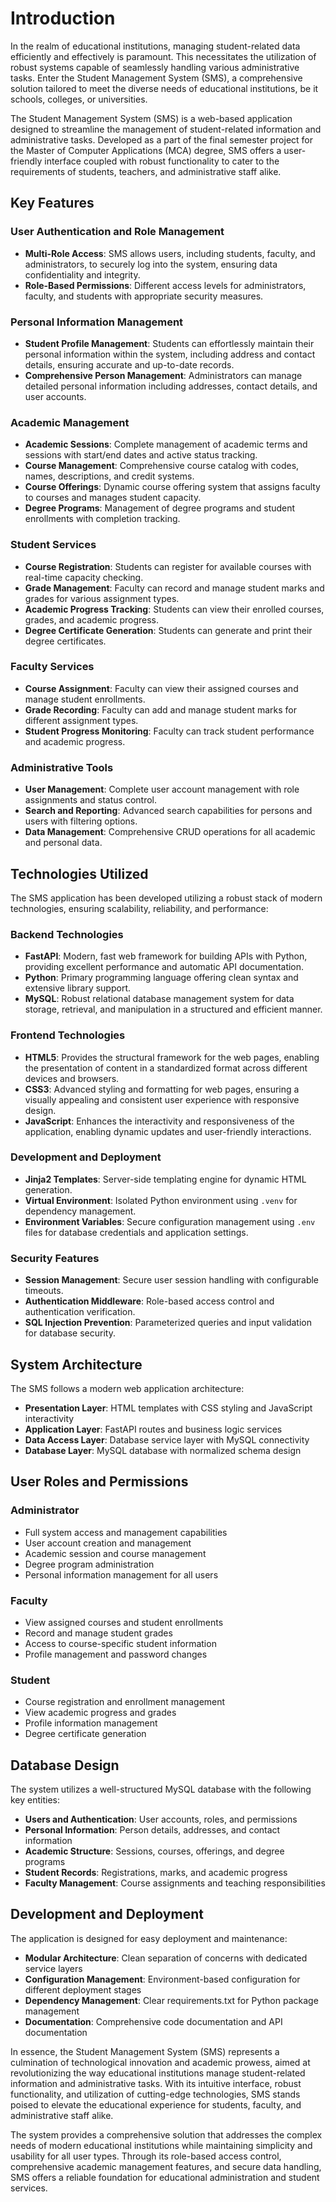 # Introduction

In the realm of educational institutions, managing student-related data efficiently and effectively is paramount. This necessitates the utilization of robust systems capable of seamlessly handling various administrative tasks. Enter the Student Management System (SMS), a comprehensive solution tailored to meet the diverse needs of educational institutions, be it schools, colleges, or universities.

The Student Management System (SMS) is a web-based application designed to streamline the management of student-related information and administrative tasks. Developed as a part of the final semester project for the Master of Computer Applications (MCA) degree, SMS offers a user-friendly interface coupled with robust functionality to cater to the requirements of students, teachers, and administrative staff alike.

## Key Features

### User Authentication and Role Management
- **Multi-Role Access**: SMS allows users, including students, faculty, and administrators, to securely log into the system, ensuring data confidentiality and integrity.
- **Role-Based Permissions**: Different access levels for administrators, faculty, and students with appropriate security measures.

### Personal Information Management
- **Student Profile Management**: Students can effortlessly maintain their personal information within the system, including address and contact details, ensuring accurate and up-to-date records.
- **Comprehensive Person Management**: Administrators can manage detailed personal information including addresses, contact details, and user accounts.

### Academic Management
- **Academic Sessions**: Complete management of academic terms and sessions with start/end dates and active status tracking.
- **Course Management**: Comprehensive course catalog with codes, names, descriptions, and credit systems.
- **Course Offerings**: Dynamic course offering system that assigns faculty to courses and manages student capacity.
- **Degree Programs**: Management of degree programs and student enrollments with completion tracking.

### Student Services
- **Course Registration**: Students can register for available courses with real-time capacity checking.
- **Grade Management**: Faculty can record and manage student marks and grades for various assignment types.
- **Academic Progress Tracking**: Students can view their enrolled courses, grades, and academic progress.
- **Degree Certificate Generation**: Students can generate and print their degree certificates.

### Faculty Services
- **Course Assignment**: Faculty can view their assigned courses and manage student enrollments.
- **Grade Recording**: Faculty can add and manage student marks for different assignment types.
- **Student Progress Monitoring**: Faculty can track student performance and academic progress.

### Administrative Tools
- **User Management**: Complete user account management with role assignments and status control.
- **Search and Reporting**: Advanced search capabilities for persons and users with filtering options.
- **Data Management**: Comprehensive CRUD operations for all academic and personal data.

## Technologies Utilized

The SMS application has been developed utilizing a robust stack of modern technologies, ensuring scalability, reliability, and performance:

### Backend Technologies
- **FastAPI**: Modern, fast web framework for building APIs with Python, providing excellent performance and automatic API documentation.
- **Python**: Primary programming language offering clean syntax and extensive library support.
- **MySQL**: Robust relational database management system for data storage, retrieval, and manipulation in a structured and efficient manner.

### Frontend Technologies
- **HTML5**: Provides the structural framework for the web pages, enabling the presentation of content in a standardized format across different devices and browsers.
- **CSS3**: Advanced styling and formatting for web pages, ensuring a visually appealing and consistent user experience with responsive design.
- **JavaScript**: Enhances the interactivity and responsiveness of the application, enabling dynamic updates and user-friendly interactions.

### Development and Deployment
- **Jinja2 Templates**: Server-side templating engine for dynamic HTML generation.
- **Virtual Environment**: Isolated Python environment using `.venv` for dependency management.
- **Environment Variables**: Secure configuration management using `.env` files for database credentials and application settings.

### Security Features
- **Session Management**: Secure user session handling with configurable timeouts.
- **Authentication Middleware**: Role-based access control and authentication verification.
- **SQL Injection Prevention**: Parameterized queries and input validation for database security.

## System Architecture

The SMS follows a modern web application architecture:

- **Presentation Layer**: HTML templates with CSS styling and JavaScript interactivity
- **Application Layer**: FastAPI routes and business logic services
- **Data Access Layer**: Database service layer with MySQL connectivity
- **Database Layer**: MySQL database with normalized schema design

## User Roles and Permissions

### Administrator
- Full system access and management capabilities
- User account creation and management
- Academic session and course management
- Degree program administration
- Personal information management for all users

### Faculty
- View assigned courses and student enrollments
- Record and manage student grades
- Access to course-specific student information
- Profile management and password changes

### Student
- Course registration and enrollment management
- View academic progress and grades
- Profile information management
- Degree certificate generation

## Database Design

The system utilizes a well-structured MySQL database with the following key entities:

- **Users and Authentication**: User accounts, roles, and permissions
- **Personal Information**: Person details, addresses, and contact information
- **Academic Structure**: Sessions, courses, offerings, and degree programs
- **Student Records**: Registrations, marks, and academic progress
- **Faculty Management**: Course assignments and teaching responsibilities

## Development and Deployment

The application is designed for easy deployment and maintenance:

- **Modular Architecture**: Clean separation of concerns with dedicated service layers
- **Configuration Management**: Environment-based configuration for different deployment stages
- **Dependency Management**: Clear requirements.txt for Python package management
- **Documentation**: Comprehensive code documentation and API documentation

In essence, the Student Management System (SMS) represents a culmination of technological innovation and academic prowess, aimed at revolutionizing the way educational institutions manage student-related information and administrative tasks. With its intuitive interface, robust functionality, and utilization of cutting-edge technologies, SMS stands poised to elevate the educational experience for students, faculty, and administrative staff alike.

The system provides a comprehensive solution that addresses the complex needs of modern educational institutions while maintaining simplicity and usability for all user types. Through its role-based access control, comprehensive academic management features, and secure data handling, SMS offers a reliable foundation for educational administration and student services. 